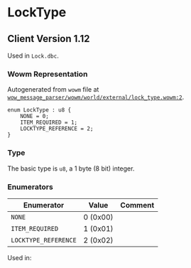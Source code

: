# LockType

## Client Version 1.12

Used in `Lock.dbc`.

### Wowm Representation

Autogenerated from `wowm` file at [`wow_message_parser/wowm/world/external/lock_type.wowm:2`](https://github.com/gtker/wow_messages/tree/main/wow_message_parser/wowm/world/external/lock_type.wowm#L2).

```rust,ignore
enum LockType : u8 {
    NONE = 0;
    ITEM_REQUIRED = 1;
    LOCKTYPE_REFERENCE = 2;
}
```
### Type
The basic type is `u8`, a 1 byte (8 bit) integer.
### Enumerators
| Enumerator | Value  | Comment |
| --------- | -------- | ------- |
| `NONE` | 0 (0x00) |  |
| `ITEM_REQUIRED` | 1 (0x01) |  |
| `LOCKTYPE_REFERENCE` | 2 (0x02) |  |

Used in:

